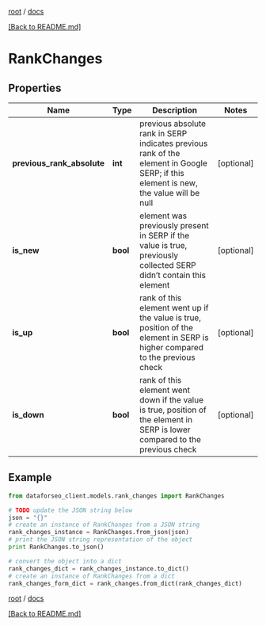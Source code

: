 [root](./../ "root") / [docs](./ "docs")

[[Back to README.md]](./../README.md "[Back to README.md]")

# RankChanges

## Properties

Name | Type | Description | Notes
------------ | ------------- | ------------- | -------------
**previous_rank_absolute** | **int** | previous absolute rank in SERP indicates previous rank of the element in Google SERP; if this element is new, the value will be null | [optional]
**is_new** | **bool** | element was previously present in SERP if the value is true, previously collected SERP didn’t contain this element | [optional]
**is_up** | **bool** | rank of this element went up if the value is true, position of the element in SERP is higher compared to the previous check | [optional]
**is_down** | **bool** | rank of this element went down if the value is true, position of the element in SERP is lower compared to the previous check | [optional]

## Example

```python
from dataforseo_client.models.rank_changes import RankChanges

# TODO update the JSON string below
json = "{}"
# create an instance of RankChanges from a JSON string
rank_changes_instance = RankChanges.from_json(json)
# print the JSON string representation of the object
print RankChanges.to_json()

# convert the object into a dict
rank_changes_dict = rank_changes_instance.to_dict()
# create an instance of RankChanges from a dict
rank_changes_form_dict = rank_changes.from_dict(rank_changes_dict)
```

  

[root](./../ "root") / [docs](./ "docs")

[[Back to README.md]](./../README.md "[Back to README.md]")